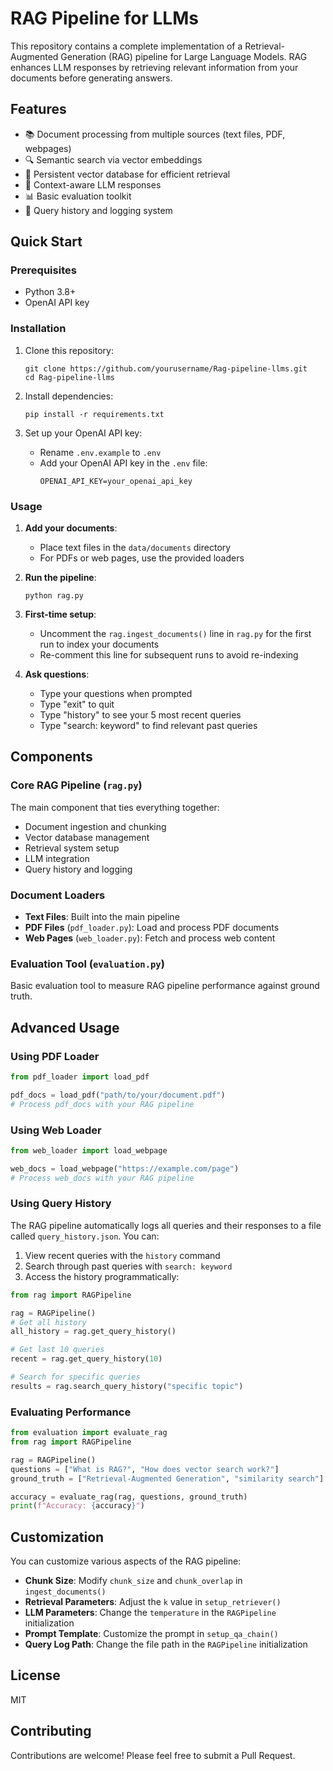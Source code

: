 # RAG Pipeline for LLMs

This repository contains a complete implementation of a Retrieval-Augmented Generation (RAG) pipeline for Large Language Models. RAG enhances LLM responses by retrieving relevant information from your documents before generating answers.

## Features

- 📚 Document processing from multiple sources (text files, PDF, webpages)
- 🔍 Semantic search via vector embeddings
- 💾 Persistent vector database for efficient retrieval
- 🧠 Context-aware LLM responses
- 📊 Basic evaluation toolkit
- 📝 Query history and logging system

## Quick Start

### Prerequisites

- Python 3.8+
- OpenAI API key

### Installation

1. Clone this repository:

   ```
   git clone https://github.com/yourusername/Rag-pipeline-llms.git
   cd Rag-pipeline-llms
   ```

2. Install dependencies:

   ```
   pip install -r requirements.txt
   ```

3. Set up your OpenAI API key:
   - Rename `.env.example` to `.env`
   - Add your OpenAI API key in the `.env` file:
     ```
     OPENAI_API_KEY=your_openai_api_key
     ```

### Usage

1. **Add your documents**:

   - Place text files in the `data/documents` directory
   - For PDFs or web pages, use the provided loaders

2. **Run the pipeline**:

   ```
   python rag.py
   ```

3. **First-time setup**:

   - Uncomment the `rag.ingest_documents()` line in `rag.py` for the first run to index your documents
   - Re-comment this line for subsequent runs to avoid re-indexing

4. **Ask questions**:
   - Type your questions when prompted
   - Type "exit" to quit
   - Type "history" to see your 5 most recent queries
   - Type "search: keyword" to find relevant past queries

## Components

### Core RAG Pipeline (`rag.py`)

The main component that ties everything together:

- Document ingestion and chunking
- Vector database management
- Retrieval system setup
- LLM integration
- Query history and logging

### Document Loaders

- **Text Files**: Built into the main pipeline
- **PDF Files** (`pdf_loader.py`): Load and process PDF documents
- **Web Pages** (`web_loader.py`): Fetch and process web content

### Evaluation Tool (`evaluation.py`)

Basic evaluation tool to measure RAG pipeline performance against ground truth.

## Advanced Usage

### Using PDF Loader

```python
from pdf_loader import load_pdf

pdf_docs = load_pdf("path/to/your/document.pdf")
# Process pdf_docs with your RAG pipeline
```

### Using Web Loader

```python
from web_loader import load_webpage

web_docs = load_webpage("https://example.com/page")
# Process web_docs with your RAG pipeline
```

### Using Query History

The RAG pipeline automatically logs all queries and their responses to a file called `query_history.json`. You can:

1. View recent queries with the `history` command
2. Search through past queries with `search: keyword`
3. Access the history programmatically:

```python
from rag import RAGPipeline

rag = RAGPipeline()
# Get all history
all_history = rag.get_query_history()

# Get last 10 queries
recent = rag.get_query_history(10)

# Search for specific queries
results = rag.search_query_history("specific topic")
```

### Evaluating Performance

```python
from evaluation import evaluate_rag
from rag import RAGPipeline

rag = RAGPipeline()
questions = ["What is RAG?", "How does vector search work?"]
ground_truth = ["Retrieval-Augmented Generation", "similarity search"]

accuracy = evaluate_rag(rag, questions, ground_truth)
print(f"Accuracy: {accuracy}")
```

## Customization

You can customize various aspects of the RAG pipeline:

- **Chunk Size**: Modify `chunk_size` and `chunk_overlap` in `ingest_documents()`
- **Retrieval Parameters**: Adjust the `k` value in `setup_retriever()`
- **LLM Parameters**: Change the `temperature` in the `RAGPipeline` initialization
- **Prompt Template**: Customize the prompt in `setup_qa_chain()`
- **Query Log Path**: Change the file path in the `RAGPipeline` initialization

## License

MIT

## Contributing

Contributions are welcome! Please feel free to submit a Pull Request.

